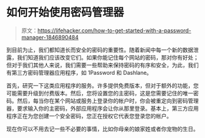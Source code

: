 # 如何开始使用密码管理器

> 原文：<https://lifehacker.com/how-to-get-started-with-a-password-manager-1846890484>

到目前为止，我们都知道长而安全的密码的重要性。随着新闻中每一个新的数据泄露，我们知道我们应该改变它们。如果你能记住每个网站的密码，那对你有好处；但对于我们其他人来说，我们需要一些帮助来保持密码的有序和安全，为此，我们有第三方密码管理器应用程序，如 1Password 和 Dashlane。

首先，研究一下这类应用程序的服务。许多提供免费版本，但对于额外的功能，您可能需要升级到付费版本。然后，您将设置您的主密码，这是您需要记住的唯一密码。然后，每当你在某个网站或服务上登录你的帐户时，你会被重定向到密码管理器，要求输入你的主密码，外部应用程序会让你从那里登录。基本上，第三方应用程序正在为您创建一个安全密码，您正在授权它代表您登录您的帐户。

现在你可以不用去记一些不必要的事情，比如你母亲的娘家姓或者你宠物的生日。